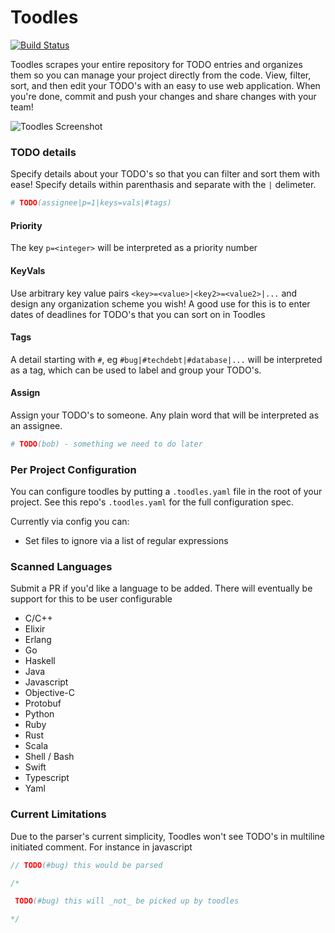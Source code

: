 # Toodles

[![Build Status](https://travis-ci.org/aviaviavi/toodles.svg?branch=master)](https://travis-ci.org/aviaviavi/toodles)

Toodles scrapes your entire repository for TODO entries and organizes them so
you can manage your project directly from the code. View, filter, sort, and then
edit your TODO's with an easy to use web application. When you're done, commit
and push your changes and share changes with your team!

![Toodles Screenshot](https://i.imgur.com/DEwzMYn.png)

### TODO details

Specify details about your TODO's so that you can filter and sort them with
ease! Specify details within parenthasis and separate with the `|` delimeter.

```python
# TODO(assignee|p=1|keys=vals|#tags) 
```

#### Priority

The key `p=<integer>` will be interpreted as a priority number

#### KeyVals

Use arbitrary key value pairs `<key>=<value>|<key2>=<value2>|...` and design any
organization scheme you wish! A good use for this is to enter dates of deadlines
for TODO's that you can sort on in Toodles

#### Tags

A detail starting with `#`, eg `#bug|#techdebt|#database|...` will be interpreted as
a tag, which can be used to label and group your TODO's.

#### Assign

Assign your TODO's to someone. Any plain word that will be interpreted as an assignee.

```python
# TODO(bob) - something we need to do later
```

### Per Project Configuration

You can configure toodles by putting a `.toodles.yaml` file in the root of your
project. See this repo's `.toodles.yaml` for the full configuration spec.

Currently via config you can:

- Set files to ignore via a list of regular expressions

### Scanned Languages

Submit a PR if you'd like a language to be added. There will eventually be
support for this to be user configurable

- C/C++
- Elixir
- Erlang
- Go
- Haskell
- Java
- Javascript
- Objective-C
- Protobuf
- Python
- Ruby
- Rust
- Scala
- Shell / Bash
- Swift
- Typescript
- Yaml


### Current Limitations

Due to the parser's current simplicity, Toodles won't see TODO's in multiline initiated comment. For instance in javascript

```javascript
// TODO(#bug) this would be parsed

/*

 TODO(#bug) this will _not_ be picked up by toodles

*/
```


